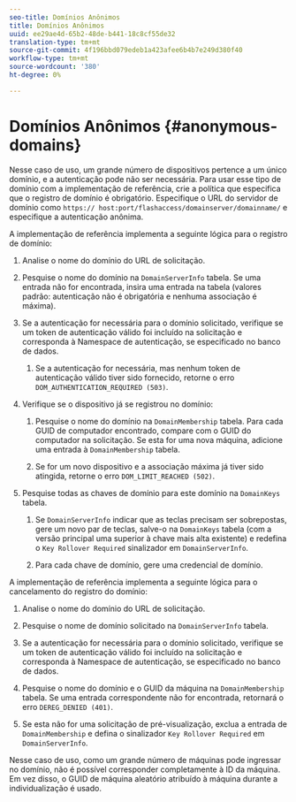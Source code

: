 ```yaml
---
seo-title: Domínios Anônimos
title: Domínios Anônimos
uuid: ee29ae4d-65b2-48de-b441-18c8cf55de32
translation-type: tm+mt
source-git-commit: 4f196bbd079edeb1a423afee6b4b7e249d380f40
workflow-type: tm+mt
source-wordcount: '380'
ht-degree: 0%

---
```



# Domínios Anônimos {#anonymous-domains}

Nesse caso de uso, um grande número de dispositivos pertence a um único domínio, e a autenticação pode não ser necessária. Para usar esse tipo de domínio com a implementação de referência, crie a política que especifica que o registro de domínio é obrigatório. Especifique o URL do servidor de domínio como `https:// host:port/flashaccess/domainserver/domainname/` e especifique a autenticação anônima.

A implementação de referência implementa a seguinte lógica para o registro de domínio:

1. Analise o nome do domínio do URL de solicitação.
1. Pesquise o nome do domínio na `DomainServerInfo` tabela. Se uma entrada não for encontrada, insira uma entrada na tabela (valores padrão: autenticação não é obrigatória e nenhuma associação é máxima).
1. Se a autenticação for necessária para o domínio solicitado, verifique se um token de autenticação válido foi incluído na solicitação e corresponda à Namespace de autenticação, se especificado no banco de dados.

   1. Se a autenticação for necessária, mas nenhum token de autenticação válido tiver sido fornecido, retorne o erro `DOM_AUTHENTICATION_REQUIRED (503)`.

1. Verifique se o dispositivo já se registrou no domínio:

   1. Pesquise o nome do domínio na `DomainMembership` tabela. Para cada GUID de computador encontrado, compare com o GUID do computador na solicitação. Se esta for uma nova máquina, adicione uma entrada à `DomainMembership` tabela.

   1. Se for um novo dispositivo e a associação máxima já tiver sido atingida, retorne o erro `DOM_LIMIT_REACHED (502)`.

1. Pesquise todas as chaves de domínio para este domínio na `DomainKeys` tabela.

   1. Se `DomainServerInfo` indicar que as teclas precisam ser sobrepostas, gere um novo par de teclas, salve-o na `DomainKeys` tabela (com a versão principal uma superior à chave mais alta existente) e redefina o `Key Rollover Required` sinalizador em `DomainServerInfo`.

   1. Para cada chave de domínio, gere uma credencial de domínio.

A implementação de referência implementa a seguinte lógica para o cancelamento do registro do domínio:

1. Analise o nome do domínio do URL de solicitação.
1. Pesquise o nome de domínio solicitado na `DomainServerInfo` tabela.
1. Se a autenticação for necessária para o domínio solicitado, verifique se um token de autenticação válido foi incluído na solicitação e corresponda à Namespace de autenticação, se especificado no banco de dados.
1. Pesquise o nome do domínio e o GUID da máquina na `DomainMembership` tabela. Se uma entrada correspondente não for encontrada, retornará o erro `DEREG_DENIED (401)`.

1. Se esta não for uma solicitação de pré-visualização, exclua a entrada de `DomainMembership` e defina o sinalizador `Key Rollover Required` em `DomainServerInfo`.

Nesse caso de uso, como um grande número de máquinas pode ingressar no domínio, não é possível corresponder completamente à ID da máquina. Em vez disso, o GUID de máquina aleatório atribuído à máquina durante a individualização é usado.
